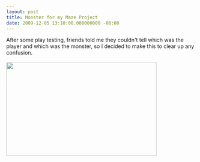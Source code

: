 ```yaml
---
layout: post
title: Monster for my Maze Project
date: 2009-12-05 13:10:00.000000000 -08:00
---
```

After some play testing, friends told me they couldn't tell which was the player and which was the monster, so I decided to make this to clear up any confusion.<br /><br /><a onblur="try {parent.deselectBloggerImageGracefully();} catch(e) {}" href="http://1.bp.blogspot.com/_zdYMSK7YuAA/Sxw5_iPwVDI/AAAAAAAAFSM/lX4wfGGOxY0/s1600-h/Robot.jpg"><img style="float:left; margin:0 10px 10px 0;cursor:pointer; cursor:hand;width: 400px; height: 250px;" src="http://1.bp.blogspot.com/_zdYMSK7YuAA/Sxw5_iPwVDI/AAAAAAAAFSM/lX4wfGGOxY0/s400/Robot.jpg" border="0" alt="" id="BLOGGER_PHOTO_ID_5412264615879922738" /></a>
